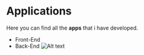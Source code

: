 # Applications

Here you can find all the **apps** that i have developed. 

* Front-End
* Back-End
![Alt text](https://pixabay.com/get/ee32b2092df51c22d9584518a33219c8b66ae3d019b316449df4c07a/educational-773651_1920.jpg "Optional title")



